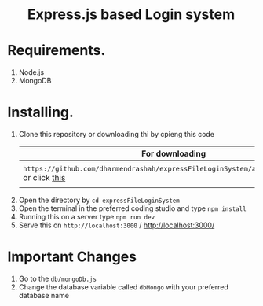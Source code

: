 <h1><center>Express.js based <strong>Login system</strong></center></h1>

<h1>Requirements.</h1>
<ol>
<li>Node.js</li>
<li>MongoDB</li>
</ol>

<h1>Installing.</h1>

<ol>
<li>Clone this repository or downloading thi by cpieng this code
    <table>
    <thead>
        <tr><th>For downloading</th><th>For cloning</th></tr>
    </thead>
    <tbody><tr><td><code>https://github.com/dharmendrashah/expressFileLoginSystem/archive/master.zip</code>  or click <a target='_blank' href="https://github.com/dharmendrashah/expressFileLoginSystem/archive/master.zip">this</a></td><td><code>git clone https://github.com/dharmendrashah/expressFileLoginSystem.git nodeJsLogiSignUP</code></td></tr></tbody>
    </table>
</li>
<li>Open the directory by <code>cd expressFileLoginSystem</code></li>
<li>Open the terminal in the preferred coding studio and type <code>npm install</code></li>
<li>Running this on a server type <code>npm run dev</code></li>
<li>Serve this on <code>http://localhost:3000</code> / <a target='_blank' href='http://localhost:3000'>http://localhost:3000/</a></li>
</ol>


<h1>Important Changes</h1>

<ol>
<li>Go to the <code>db/mongoDb.js</code></li>
<li>Change the database variable called <code>dbMongo</code> with your preferred database name 
</ol>